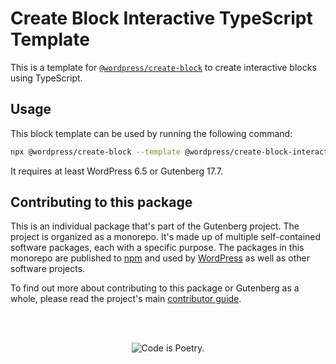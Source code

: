 # Create Block Interactive TypeScript Template

This is a template for [`@wordpress/create-block`](https://github.com/WordPress/gutenberg/tree/HEAD/packages/create-block/README.md) to create interactive blocks using TypeScript.

## Usage

This block template can be used by running the following command:

```bash
npx @wordpress/create-block --template @wordpress/create-block-interactive-typescript-template
```

It requires at least WordPress 6.5 or Gutenberg 17.7.

## Contributing to this package

This is an individual package that's part of the Gutenberg project. The project is organized as a monorepo. It's made up of multiple self-contained software packages, each with a specific purpose. The packages in this monorepo are published to [npm](https://www.npmjs.com/) and used by [WordPress](https://make.wordpress.org/core/) as well as other software projects.

To find out more about contributing to this package or Gutenberg as a whole, please read the project's main [contributor guide](https://github.com/WordPress/gutenberg/tree/HEAD/CONTRIBUTING.md).

<br /><br /><p align="center"><img src="https://s.w.org/style/images/codeispoetry.png?1" alt="Code is Poetry." /></p>
